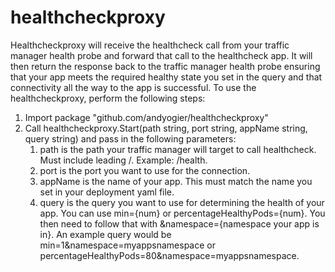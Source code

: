 # healthcheckproxy

Healthcheckproxy will receive the healthcheck call from your traffic manager health probe and forward that call to the healthcheck app. It will then return the response back to the traffic manager health probe ensuring that your app meets the required healthy state you set in the query and that connectivity all the way to the app is successful.
To use the healthcheckproxy, perform the following steps:

1. Import package "github.com/andyogier/healthcheckproxy"
2. Call healthcheckproxy.Start(path string, port string, appName string, query string) and pass in the following parameters:
   1. path is the path your traffic manager will target to call healthcheck. Must include leading /. Example: /health.
   2. port is the port you want to use for the connection.
   3. appName is the name of your app. This must match the name you set in your deployment yaml file.
   4. query is the query you want to use for determining the health of your app. You can use min={num} or percentageHealthyPods={num}. You then need to follow that with &namespace={namespace your app is in}. An example query would be min=1&namespace=myappsnamespace or percentageHealthyPods=80&namespace=myappsnamespace.
